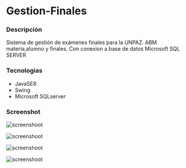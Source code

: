 # Gestion-Finales

### Descripción

Sistema de gestión de exámenes finales para la UNPAZ. ABM materia,alumno y finales. Con conexion a base de datos Microsoft SQL SERVER

### Tecnologias
* JavaSE8
* Swing
* Microsoft SQLserver

### Screenshot

![screenshoot](https://i.ibb.co/9vC95cZ/login.jpg)

![screenshoot](https://i.ibb.co/F7s3D1r/modulos.jpg)

![screenshoot](https://i.ibb.co/xLFjQH8/pacientes.jpg)

![screenshoot](https://i.ibb.co/sjS3RbT/turnos.jpg)

